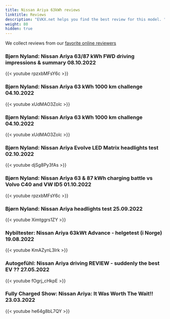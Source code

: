 ```yaml
---
title: Nissan Ariya 63kWh reviews
linktitle: Reviews
description: "EVKX.net helps you find the best review for this model. "
weight: 80
hidden: true
---
```

<object type="image/svg+xml" data="../modelnavigation.svg"></object>
We collect reviews from our [favorite online reviewers](/guides/evreviewers/)

### Bjørn Nyland: Nissan Ariya 63/87 kWh FWD driving impressions & summary 08.10.2022

{{< youtube rpzxbMFsY6c >}}

### Bjørn Nyland: Nissan Ariya 63 kWh 1000 km challenge 04.10.2022

{{< youtube xUdMAO3Zolc >}}

### Bjørn Nyland: Nissan Ariya 63 kWh 1000 km challenge 04.10.2022

{{< youtube xUdMAO3Zolc >}}

### Bjørn Nyland: Nissan Ariya Evolve LED Matrix headlights test 02.10.2022

{{< youtube djSg8Py3fAs >}}

### Bjørn Nyland: Nissan Ariya 63 & 87 kWh charging battle vs Volvo C40 and VW ID5 01.10.2022

{{< youtube rpzxbMFsY6c >}}

### Bjørn Nyland: Nissan Ariya headlights test 25.09.2022

{{< youtube Ximtggrs1ZY >}}

### Nybiltester: Nissan Ariya 63kWt Advance - helgetest (i Norge) 19.08.2022

{{< youtube KmAZynL3lrk >}}

### Autogefühl: Nissan Ariya driving REVIEW - suddenly the best EV ?? 27.05.2022

{{< youtube fOgrj_cHkpE >}}

### Fully Charged Show: Nissan Ariya: It Was Worth The Wait!! 23.03.2022

{{< youtube he64g8bL7QY >}}

